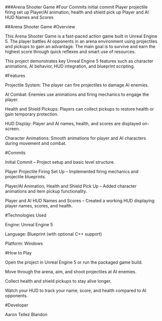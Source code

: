###Arena Shooter Game
#Four Commits
initial commit
Player projectile firing set up
Player/AI animation, health and shield pick up
Player and AI HUD Names and Scores

##Arena Shooter Game
#Overview

This Arena Shooter Game is a fast-paced action game built in Unreal Engine 5. The player battles AI opponents in an arena environment using projectiles and pickups to gain an advantage. The main goal is to survive and earn the highest score through quick reflexes and smart use of resources.

This project demonstrates key Unreal Engine 5 features such as character animations, AI behavior, HUD integration, and blueprint scripting.

#Features

Projectile System: The player can fire projectiles to damage AI enemies.

AI Combat: Enemies use animations and firing mechanics to engage the player.

Health and Shield Pickups: Players can collect pickups to restore health or gain temporary protection.

HUD Display: Player and AI names, health, and scores are displayed on-screen.

Character Animations: Smooth animations for player and AI characters during movement and combat.

#Commits

Initial Commit – Project setup and basic level structure.

Player Projectile Firing Set Up – Implemented firing mechanics and projectile blueprints.

Player/AI Animation, Health and Shield Pick Up – Added character animations and item pickup functionality.

Player and AI HUD Names and Scores – Created a working HUD displaying player names, scores, and health.

#Technologies Used

Engine: Unreal Engine 5

Language: Blueprint (with optional C++ support)

Platform: Windows

#How to Play

Open the project in Unreal Engine 5 or run the packaged game build.

Move through the arena, aim, and shoot projectiles at AI enemies.

Collect health and shield pickups to stay alive longer.

Watch your HUD to track your name, score, and health compared to AI opponents.

#Developer

Aaron Tellez Blandon
